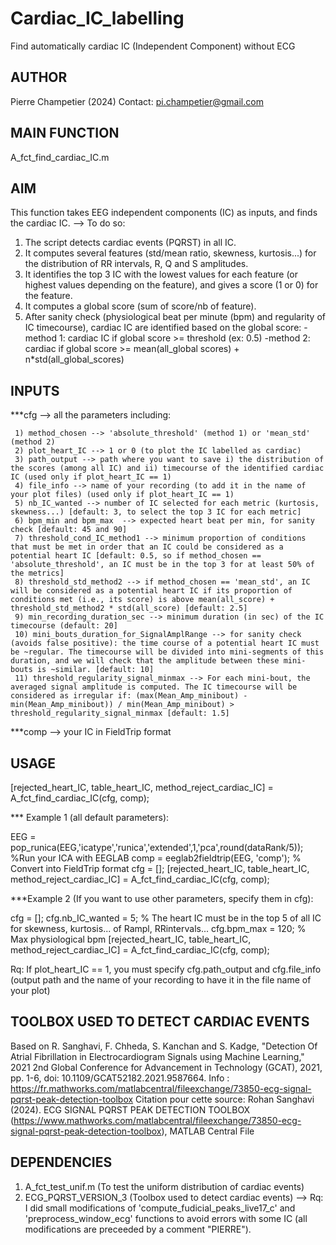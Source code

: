 # Cardiac_IC_labelling
Find automatically cardiac IC (Independent Component) without ECG


AUTHOR 
------

Pierre Champetier (2024)
Contact: pi.champetier@gmail.com

MAIN FUNCTION 
--------------

A_fct_find_cardiac_IC.m


AIM 
-----

This function takes EEG independent components (IC) as inputs, and finds the cardiac IC. 
  --> To do so:
1) The script detects cardiac events (PQRST) in all IC.
2) It computes several features (std/mean ratio, skewness, kurtosis...) for the distribution of RR intervals, R, Q and S amplitudes. 
3) It identifies the top 3 IC with the lowest values for each feature (or highest values depending on the feature), and gives a score (1 or 0) for the feature.
4) It computes a global score (sum of score/nb of feature).
5) After sanity check (physiological beat per minute (bpm) and regularity of IC timecourse), cardiac IC are identified based on the global score:
  -method 1: cardiac IC if global score >= threshold (ex: 0.5)
  -method 2: cardiac if global score >= mean(all_global scores) + n*std(all_global_scores)



INPUTS 
-------

***cfg --> all the parameters including:

     1) method_chosen --> 'absolute_threshold' (method 1) or 'mean_std' (method 2)
     2) plot_heart_IC --> 1 or 0 (to plot the IC labelled as cardiac)
     3) path_output --> path where you want to save i) the distribution of the scores (among all IC) and ii) timecourse of the identified cardiac IC (used only if plot_heart_IC == 1)
     4) file_info --> name of your recording (to add it in the name of your plot files) (used only if plot_heart_IC == 1)
     5) nb_IC_wanted --> number of IC selected for each metric (kurtosis, skewness...) [default: 3, to select the top 3 IC for each metric]
     6) bpm_min and bpm_max  --> expected heart beat per min, for sanity check [default: 45 and 90]
     7) threshold_cond_IC_method1 --> minimum proportion of conditions that must be met in order that an IC could be considered as a potential heart IC [default: 0.5, so if method_chosen == 'absolute_threshold', an IC must be in the top 3 for at least 50% of the metrics]
     8) threshold_std_method2 --> if method_chosen == 'mean_std', an IC will be considered as a potential heart IC if its proportion of conditions met (i.e., its score) is above mean(all_score) + threshold_std_method2 * std(all_score) [default: 2.5]
     9) min_recording_duration_sec --> minimum duration (in sec) of the IC timecourse (default: 20]
     10) mini_bouts_duration_for_SignalAmplRange --> for sanity check (avoids false positive): the time course of a potential heart IC must be ~regular. The timecourse will be divided into mini-segments of this duration, and we will check that the amplitude between these mini-bouts is ~similar. [default: 10]
     11) threshold_regularity_signal_minmax --> For each mini-bout, the averaged signal amplitude is computed. The IC timecourse will be considered as irregular if: (max(Mean_Amp_minibout) - min(Mean_Amp_minibout)) / min(Mean_Amp_minibout) > threshold_regularity_signal_minmax [default: 1.5]

***comp --> your IC in FieldTrip format 



USAGE
-----

[rejected_heart_IC, table_heart_IC, method_reject_cardiac_IC] = A_fct_find_cardiac_IC(cfg, comp);

*** Example 1 (all default parameters):

  EEG = pop_runica(EEG,'icatype','runica','extended',1,'pca',round(dataRank/5)); %Run your ICA with EEGLAB
  comp = eeglab2fieldtrip(EEG, 'comp'); % Convert into FieldTrip format
  cfg = [];
  [rejected_heart_IC, table_heart_IC, method_reject_cardiac_IC] = A_fct_find_cardiac_IC(cfg, comp);


***Example 2 (If you want to use other parameters, specify them in cfg):


  cfg = [];
  cfg.nb_IC_wanted = 5; % The heart IC must be in the top 5 of all IC for skewness, kurtosis... of Rampl, RRintervals...
  cfg.bpm_max = 120; % Max physiological bpm
  [rejected_heart_IC, table_heart_IC, method_reject_cardiac_IC] = A_fct_find_cardiac_IC(cfg, comp);


Rq: If plot_heart_IC == 1, you must specify cfg.path_output and cfg.file_info (output path and the name of your recording to have it in the file name of your plot) 



TOOLBOX USED TO DETECT CARDIAC EVENTS 
-------------------------------------

Based on R. Sanghavi, F. Chheda, S. Kanchan and S. Kadge, "Detection Of Atrial Fibrillation in Electrocardiogram Signals using Machine Learning," 2021 2nd Global Conference for Advancement in Technology (GCAT), 2021, pp. 1-6, doi: 10.1109/GCAT52182.2021.9587664.
Info : https://fr.mathworks.com/matlabcentral/fileexchange/73850-ecg-signal-pqrst-peak-detection-toolbox
Citation pour cette source: Rohan Sanghavi (2024). ECG SIGNAL PQRST PEAK DETECTION TOOLBOX (https://www.mathworks.com/matlabcentral/fileexchange/73850-ecg-signal-pqrst-peak-detection-toolbox), MATLAB Central File



DEPENDENCIES 
------------

1) A_fct_test_unif.m (To test the uniform distribution of cardiac events)
2) ECG_PQRST_VERSION_3 (Toolbox used to detect cardiac events) 
--> Rq: I did small modifications of 'compute_fudicial_peaks_live17_c' and 'preprocess_window_ecg' functions to avoid errors with some IC (all modifications are preceeded by a comment "PIERRE").

